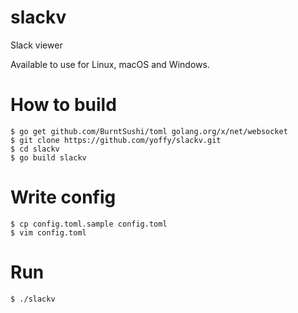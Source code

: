 # slackv

Slack viewer

Available to use for Linux, macOS and Windows.

# How to build

```
$ go get github.com/BurntSushi/toml golang.org/x/net/websocket
$ git clone https://github.com/yoffy/slackv.git
$ cd slackv
$ go build slackv
```

# Write config

```
$ cp config.toml.sample config.toml
$ vim config.toml
```

# Run

```
$ ./slackv
```
